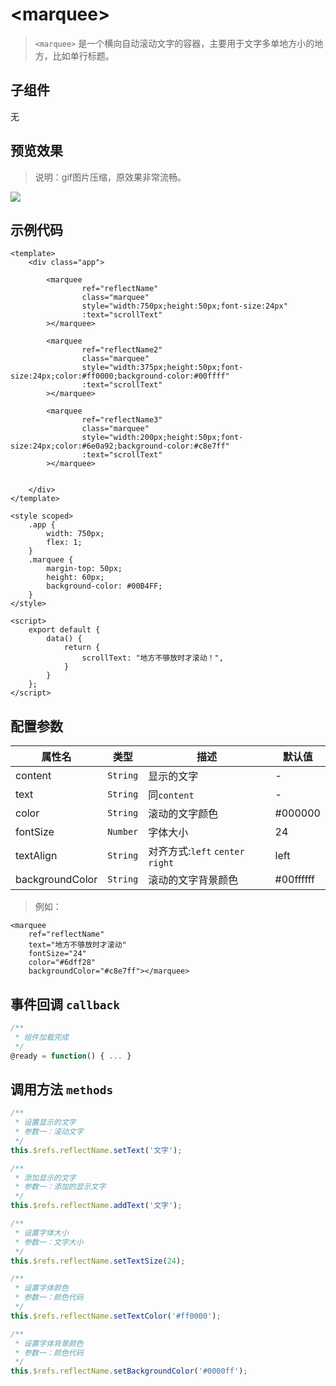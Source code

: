 # &lt;marquee&gt;

> `<marquee>` 是一个横向自动滚动文字的容器，主要用于文字多单地方小的地方，比如单行标题。

## 子组件

无

## 预览效果

> 说明：gif图片压缩，原效果非常流畅。

![](./media/ezgif-4-a40b01a11e.gif)

## 示例代码

```vue
<template>
    <div class="app">

        <marquee
                ref="reflectName"
                class="marquee"
                style="width:750px;height:50px;font-size:24px"
                :text="scrollText"
        ></marquee>

        <marquee
                ref="reflectName2"
                class="marquee"
                style="width:375px;height:50px;font-size:24px;color:#ff0000;background-color:#00ffff"
                :text="scrollText"
        ></marquee>

        <marquee
                ref="reflectName3"
                class="marquee"
                style="width:200px;height:50px;font-size:24px;color:#6e0a92;background-color:#c8e7ff"
                :text="scrollText"
        ></marquee>


    </div>
</template>

<style scoped>
    .app {
        width: 750px;
        flex: 1;
    }
    .marquee {
        margin-top: 50px;
        height: 60px;
        background-color: #00B4FF;
    }
</style>

<script>
    export default {
        data() {
            return {
                scrollText: "地方不够放时才滚动！",
            }
        }
    };
</script>
```


## 配置参数

| 属性名           | 类型     | 描述                          | 默认值     |
| ------------- | ------ | -------------------------- | ------- |
| content |`String`  | 显示的文字           | -       |
| text  |`String`  | 同`content`            | -       |
| color |`String`  | 滚动的文字颜色           | #000000       |
| fontSize |`Number`  | 字体大小           | 24       |
| textAlign |`String`  | 对齐方式:`left` `center` `right`           | left       |
| backgroundColor |`String`  | 滚动的文字背景颜色           | #00ffffff       |

> 例如：

```vue
<marquee
    ref="reflectName"
    text="地方不够放时才滚动"
    fontSize="24"
    color="#6dff28"
    backgroundColor="#c8e7ff"></marquee>
```

## 事件回调 `callback`

``` js
/**
 * 组件加载完成
 */
@ready = function() { ... }
```

## 调用方法 `methods`

```js
/**
 * 设置显示的文字
 * 参数一：滚动文字
 */
this.$refs.reflectName.setText('文字');

/**
 * 添加显示的文字
 * 参数一：添加的显示文字
 */
this.$refs.reflectName.addText('文字');

/**
 * 设置字体大小
 * 参数一：文字大小
 */
this.$refs.reflectName.setTextSize(24);

/**
 * 设置字体颜色
 * 参数一：颜色代码
 */
this.$refs.reflectName.setTextColor('#ff0000');

/**
 * 设置字体背景颜色
 * 参数一：颜色代码
 */
this.$refs.reflectName.setBackgroundColor('#0000ff');
```


